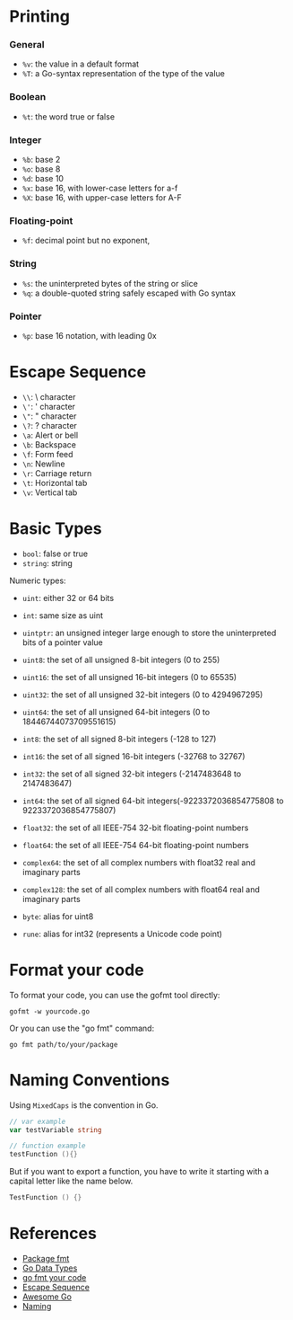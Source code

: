 # Printing

### General

- `%v`: the value in a default format
- `%T`: a Go-syntax representation of the type of the value

### Boolean

- `%t`: the word true or false

### Integer

- `%b`: base 2
- `%o`: base 8
- `%d`: base 10
- `%x`: base 16, with lower-case letters for a-f
- `%X`: base 16, with upper-case letters for A-F

### Floating-point

- `%f`: decimal point but no exponent,

### String

- `%s`: the uninterpreted bytes of the string or slice
- `%q`: a double-quoted string safely escaped with Go syntax

### Pointer

- `%p`: base 16 notation, with leading 0x

# Escape Sequence

- `\\`: \ character
- `\'`: ' character
- `\"`: " character
- `\?`: ? character
- `\a`: Alert or bell
- `\b`: Backspace
- `\f`: Form feed
- `\n`: Newline
- `\r`: Carriage return
- `\t`: Horizontal tab
- `\v`: Vertical tab

# Basic Types

- `bool`: false or true
- `string`: string

Numeric types:

- `uint`: either 32 or 64 bits
- `int`: same size as uint
- `uintptr`: an unsigned integer large enough to store the uninterpreted bits of a pointer value
- `uint8`: the set of all unsigned 8-bit integers (0 to 255)
- `uint16`: the set of all unsigned 16-bit integers (0 to 65535)
- `uint32`: the set of all unsigned 32-bit integers (0 to 4294967295)
- `uint64`: the set of all unsigned 64-bit integers (0 to 18446744073709551615)

- `int8`: the set of all signed 8-bit integers (-128 to 127)
- `int16`: the set of all signed 16-bit integers (-32768 to 32767)
- `int32`: the set of all signed 32-bit integers (-2147483648 to 2147483647)
- `int64`: the set of all signed 64-bit integers(-9223372036854775808 to 9223372036854775807)

- `float32`: the set of all IEEE-754 32-bit floating-point numbers
- `float64`: the set of all IEEE-754 64-bit floating-point numbers

- `complex64`: the set of all complex numbers with float32 real and imaginary parts
- `complex128`: the set of all complex numbers with float64 real and imaginary parts

- `byte`: alias for uint8
- `rune`: alias for int32 (represents a Unicode code point)

# Format your code

To format your code, you can use the gofmt tool directly:

```
gofmt -w yourcode.go
```

Or you can use the "go fmt" command:

```
go fmt path/to/your/package
```

# Naming Conventions

Using `MixedCaps` is the convention in Go.

```go
// var example
var testVariable string

// function example
testFunction (){}
```

But if you want to export a function, you have to write it starting with a capital letter like the name below.

```go
TestFunction () {}
```

# References

- [Package fmt](https://golang.org/pkg/fmt/)
- [Go Data Types](https://www.tutorialspoint.com/go/go_data_types.htm)
- [go fmt your code](https://blog.golang.org/go-fmt-your-code)
- [Escape Sequence](https://www.tutorialspoint.com/go/go_constants.htm)
- [Awesome Go](https://github.com/avelino/awesome-go)
- [Naming](https://golang.org/doc/effective_go.html#names)
